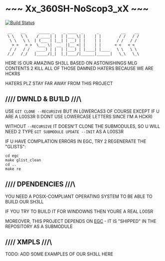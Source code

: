<h1>~~~ Xx_360SH-NoScop3_xX ~~~</h1>

[![Build Status](http://segfault.pro/job/42sh-unit/lastBuild/badge/icon)](http://segfault.pro/job/42sh-unit/lastBuild/)

```
 __    __      _____ _    _ ____  _      _          __    __
 \ \   \ \    / ____| |  | |___ \| |    | |        / /   / /
  \ \   \ \  | (___ | |__| | __) | |    | |       / /   / /
   > >   > >  \___ \|  __  ||__ <| |    | |      < <   < <
  / /   / /   ____) | |  | |___) | |____| |____   \ \   \ \
 /_/   /_/   |_____/|_|  |_|____/|______|______|   \_\   \_\

```

HERE IS OUR AMAZING SH3LL BASED ON ASTONISHINGS MLG CONTENTS
2 KILL ALL OF THOSE DAMNED HATERS BECAUSE WE ARE HCKRS

HATERS PLZ STAY FAR AWAY FROM THIS PROJECT



## /\/\/\/ DWNLD & BU1LD \/\/\/\

USE `GIT CLONE --RECURSIVE` BUT IN L0WERCAS3 OF COURSE EXCEPT IF
U ARE A L00S3R (I DONT USE LOWERCASE LETTERS SINCE I'M A HCKR)

WITHOUT `--RECURSIVE` IT DOESN'T CLONE THE SUBMODULES, SO U WILL
NEED 2 TYPE `GIT SUBMODULE UPDATE --INIT` AS A L00S3R

IF U HAVE COMPILATION ERRORS IN EGC, TRY 2 REGENERATE THE "GLISTS":

```
cd egc
make glist_clean
cd ..
make re
```



## /\/\/\/ DPENDENCIES \/\/\/\

YOU NEED A POSIX-COMPLIANT OPERATING SYSTEM TO BE ABLE TO BUILD
OUR SH3LL

IF YOU TRY TO BUILD IT FOR WINDOWNS THEN YOURE A REAL L00SR

MOREOVER, THIS PROJECT DEPENDS ON
[EGC](https://github.com/motet-a/egc) - IT IS "SHIPPED" IN THE
REPOSITORY AS A SUBMODULE



## /\/\/\/ XMPLS \/\/\/\

TODO: ADD SOME EXAMPLES OF OUR SH3LL HERE
